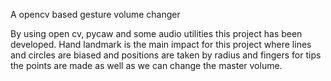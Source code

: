 A opencv based gesture volume changer

By using open cv, pycaw and some audio utilities this project has been developed. Hand landmark is the main impact for this project where lines and circles are biased and positions are taken by radius and fingers for tips the points are made as well as we can change the master volume.
